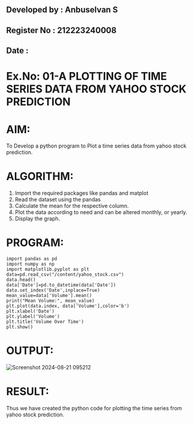## Developed by : Anbuselvan S
## Register No : 212223240008
## Date :

# Ex.No: 01-A PLOTTING OF TIME SERIES DATA FROM YAHOO STOCK PREDICTION

# AIM:
To Develop a python program to Plot a time series data from yahoo stock prediction.

# ALGORITHM:
1. Import the required packages like pandas and matplot
2. Read the dataset using the pandas
3. Calculate the mean for the respective column.
4. Plot the data according to need and can be altered monthly, or yearly.
5. Display the graph.
   
# PROGRAM:
```
import pandas as pd
import numpy as np
import matplotlib.pyplot as plt
data=pd.read_csv("/content/yahoo_stock.csv")
data.head()
data['Date']=pd.to_datetime(data['Date'])
data.set_index('Date',inplace=True)
mean_value=data['Volume'].mean()
print("Mean Volume:", mean_value)
plt.plot(data.index, data['Volume'],color='b')
plt.xlabel('Date')
plt.ylabel('Volume')
plt.title('Volume Over Time')
plt.show()
```
# OUTPUT:
![Screenshot 2024-08-21 095212](https://github.com/user-attachments/assets/537ba55c-3f46-4ae5-9eec-6ab8574b6801)

# RESULT:
Thus we have created the python code for plotting the time series from yahoo stock prediction.
